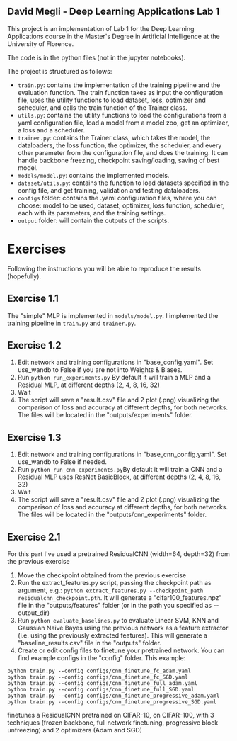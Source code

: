 ## David Megli - Deep Learning Applications Lab 1

This project is an implementation of Lab 1 for the Deep Learning Applications course in the Master's Degree in Artificial Intelligence at the University of Florence.

The code is in the python files (not in the jupyter notebooks).

The project is structured as follows:

- ```train.py```: contains the implementation of the training pipeline and the evaluation function. The train function takes as input the configuration file, uses the utility functions to load dataset, loss, optimizer and scheduler, and calls the train function of the Trainer class.
- ```utils.py```: contains the utility functions to load the configurations from a yaml configuration file, load a model from a model zoo, get an optimizer, a loss and a scheduler.
- ```trainer.py```: contains the Trainer class, which takes the model, the dataloaders, the loss function, the optimizer, the scheduler, and every other parameter from the configuration file, and does the training. It can handle backbone freezing, checkpoint saving/loading, saving of best model.
- ```models/model.py```: contains the implemented models.
- ```dataset/utils.py```: contains the function to load datasets specified in the config file, and get training, validation and testing dataloaders.
- ```configs``` folder: contains the .yaml configuration files, where you can choose: model to be used, dataset, optimizer, loss function, scheduler, each with its parameters, and the training settings.
- ```output``` folder: will contain the outputs of the scripts.
# Exercises
Following the instructions you will be able to reproduce the results (hopefully).

## Exercise 1.1
The "simple" MLP  is implemented in ```models/model.py```. I implemented the training pipeline in ```train.py``` and ```trainer.py```.

## Exercise 1.2
1. Edit network and training configurations in "base_config.yaml". Set use_wandb to False if you are not into Weights & Biases.
2. Run ```python run_experiments.py``` By default it will train a MLP and a Residual MLP, at different depths (2, 4, 8, 16, 32)
3. Wait
4. The script will save a "result.csv" file and 2 plot (.png) visualizing the comparison of loss and accuracy at different depths, for both networks. The files will be located in the "outputs/experiments" folder.

## Exercise 1.3
1. Edit network and training configurations in "base_cnn_config.yaml". Set use_wandb to False if needed.
2. Run ```python run_cnn_experiments.py```By default it will train a CNN and a Residual MLP uses ResNet BasicBlock, at different depths (2, 4, 8, 16, 32)
3. Wait
4. The script will save a "result.csv" file and 2 plot (.png) visualizing the comparison of loss and accuracy at different depths, for both networks. The files will be located in the "outputs/cnn_experiments" folder.

## Exercise 2.1
For this part I've used a pretrained ResidualCNN (width=64, depth=32) from the previous exercise
1. Move the checkpoint obtained from the previous exercise
2. Run the extract_features.py script, passing the checkpoint path as argument, e.g.: ```python extract_features.py --checkpoint_path residualcnn_checkpoint.pth```. It will generate a "cifar100_features.npz" file in the "outputs/features" folder (or in the path you specified as --output_dir)
3. Run ```python evaluate_baselines.py``` to evaluate Linear SVM, KNN and Gaussian Naive Bayes using the previous network as a feature extractor (i.e. using the previously extracted features). This will generate a "baseline_results.csv" file in the "outputs" folder.
4. Create or edit config files to finetune your pretrained network. You can find example configs in the "config" folder.
This example:
```
python train.py --config configs/cnn_finetune_fc_adam.yaml
python train.py --config configs/cnn_finetune_fc_SGD.yaml
python train.py --config configs/cnn_finetune_full_adam.yaml
python train.py --config configs/cnn_finetune_full_SGD.yaml
python train.py --config configs/cnn_finetune_progressive_adam.yaml
python train.py --config configs/cnn_finetune_progressive_SGD.yaml
```
 finetunes a ResidualCNN pretrained on CIFAR-10, on CIFAR-100, with 3 techniques (frozen backbone, full network finetuning, progressive block unfreezing) and 2 optimizers (Adam and SGD)